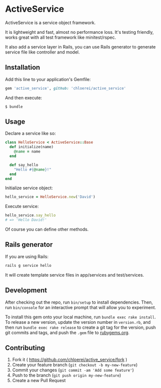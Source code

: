 # ActiveService

ActiveService is a service object framework.

It is lightweight and fast, almost no performance loss. It's testing friendly, works great with all test framework like minitest/rspec.

It also add a service layer in Rails, you can use Rails generator to generate service file like controller and model.

## Installation

Add this line to your application's Gemfile:

```ruby
gem 'active_service', github: 'chloerei/active_service'
```

And then execute:

    $ bundle

## Usage

Declare a service like so:

```ruby
class HelloService < ActiveService::Base
  def initialize(name)
    @name = name
  end

  def say_hello
    "Hello #{@name}!"
  end
end
```

Initialize service object:

```ruby
hello_service = HelloService.new('David')
```

Execute service:

```ruby
hello_service.say_hello
# => 'Hello David!'
```

Of course you can define other methods.

## Rails generator

If you are using Rails:

```bash
rails g service hello
```

It will create template service files in app/services and test/services.

## Development

After checking out the repo, run `bin/setup` to install dependencies. Then, run `bin/console` for an interactive prompt that will allow you to experiment.

To install this gem onto your local machine, run `bundle exec rake install`. To release a new version, update the version number in `version.rb`, and then run `bundle exec rake release` to create a git tag for the version, push git commits and tags, and push the `.gem` file to [rubygems.org](https://rubygems.org).

## Contributing

1. Fork it ( https://github.com/chloerei/active_service/fork )
2. Create your feature branch (`git checkout -b my-new-feature`)
3. Commit your changes (`git commit -am 'Add some feature'`)
4. Push to the branch (`git push origin my-new-feature`)
5. Create a new Pull Request
